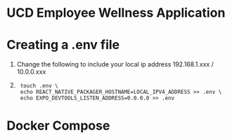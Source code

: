 # UCD Employee Wellness Application 


# Creating a .env file
1. Change the following to include your local ip address 192.168.1.xxx / 10.0.0.xxx

2. ```
    touch .env \
    echo REACT_NATIVE_PACKAGER_HOSTNAME=LOCAL_IPV4_ADDRESS >> .env \
    echo EXPO_DEVTOOLS_LISTEN_ADDRESS=0.0.0.0 >> .env 
    ```

# Docker Compose
